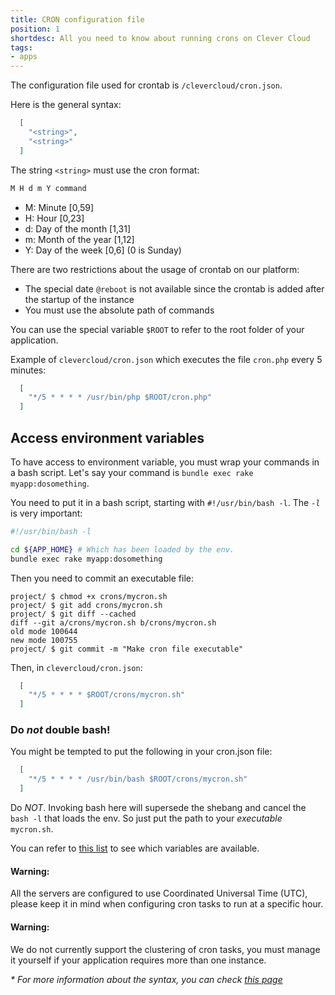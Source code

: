 ```yaml
---
title: CRON configuration file
position: 1
shortdesc: All you need to know about running crons on Clever Cloud
tags:
- apps
---
```


The configuration file used for crontab is `/clevercloud/cron.json`.

Here is the general syntax:

```json
  [
    "<string>",
    "<string>"
  ]
```

The string `<string>` must use the cron format:

```javascript
M H d m Y command
```

 - M: Minute [0,59]
 - H: Hour [0,23]
 - d: Day of the month [1,31]
 - m: Month of the year [1,12]
 - Y: Day of the week [0,6] (0 is Sunday)

There are two restrictions about the usage of crontab on our platform:

* The special date `@reboot` is not available since the crontab is added after the startup of the instance
* You must use the absolute path of commands

You can use the special variable `$ROOT` to refer to the root folder of your application.

Example of `clevercloud/cron.json` which executes the file `cron.php` every 5 minutes:

```json
  [
    "*/5 * * * * /usr/bin/php $ROOT/cron.php"
  ]
```

## Access environment variables

To have access to environment variable, you must wrap your commands in a bash script. Let's say
your command is `bundle exec rake myapp:dosomething`.

You need to put it in a bash script, starting with `#!/usr/bin/bash -l`. The *`-l`* is very
important:

```bash
#!/usr/bin/bash -l

cd ${APP_HOME} # Which has been loaded by the env.
bundle exec rake myapp:dosomething
```

Then you need to commit an executable file:

```
project/ $ chmod +x crons/mycron.sh
project/ $ git add crons/mycron.sh
project/ $ git diff --cached
diff --git a/crons/mycron.sh b/crons/mycron.sh
old mode 100644
new mode 100755
project/ $ git commit -m "Make cron file executable"
```

Then, in `clevercloud/cron.json`:

```json
  [
    "*/5 * * * * $ROOT/crons/mycron.sh"
  ]
```


### Do *not* double bash!

You might be tempted to put the following in your cron.json file:

```json
  [
    "*/5 * * * * /usr/bin/bash $ROOT/crons/mycron.sh"
  ]
```

Do *NOT*. Invoking bash here will supersede the shebang and cancel the `bash -l` that
loads the env. So just put the path to your _executable_ `mycron.sh`.

You can refer to [this list](/doc/admin-console/environment-variables#special-environment-variables) to see which variables are available.

<div class="alert alert-hot-problems">
<h4>Warning:</h4>
  <p>All the servers are configured to use Coordinated Universal Time (UTC), please keep it in mind when configuring cron tasks to run at a specific hour.</p>
</div>

<div class="alert alert-hot-problems">
<h4>Warning:</h4>
  <p>We do not currently support the clustering of cron tasks, you must manage it yourself if your application requires more than one instance.</p>
</div>

_* For more information about the syntax, you can check <a href="http://en.wikipedia.org/wiki/Cron">this page</a>_
